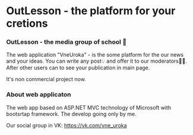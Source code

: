 # OutLesson - the platform for your cretions

### OutLesson - the media group of school 📢
The web application "VneUroka" - is the some platform for the our news and your ideas. 
You can write any post💡 and offer it to our moderators🕵️‍♀️. After other users can to see your publication in main page.

It's non commercial project now.

### About web applicaton
The web app based on ASP.NET MVC technology of Microsoft with bootsrtap framework.
The develop going only by me.

Our social group in VK: https://vk.com/vne_uroka


